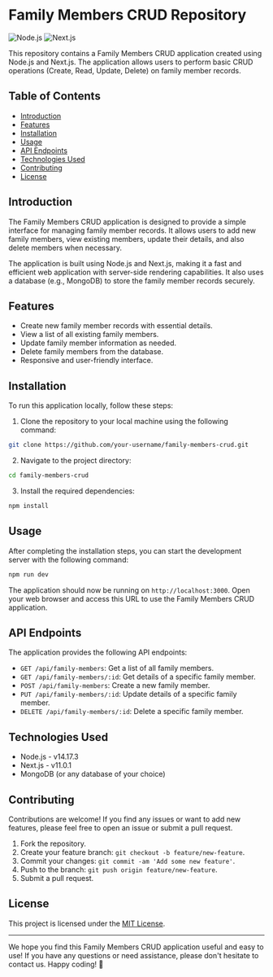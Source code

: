 # Family Members CRUD Repository

![Node.js](https://img.shields.io/badge/Node.js-v14.17.3-green)
![Next.js](https://img.shields.io/badge/Next.js-v11.0.1-blue)

This repository contains a Family Members CRUD application created using Node.js and Next.js. The application allows users to perform basic CRUD operations (Create, Read, Update, Delete) on family member records.

## Table of Contents

- [Introduction](#introduction)
- [Features](#features)
- [Installation](#installation)
- [Usage](#usage)
- [API Endpoints](#api-endpoints)
- [Technologies Used](#technologies-used)
- [Contributing](#contributing)
- [License](#license)

## Introduction

The Family Members CRUD application is designed to provide a simple interface for managing family member records. It allows users to add new family members, view existing members, update their details, and also delete members when necessary.

The application is built using Node.js and Next.js, making it a fast and efficient web application with server-side rendering capabilities. It also uses a database (e.g., MongoDB) to store the family member records securely.

## Features

- Create new family member records with essential details.
- View a list of all existing family members.
- Update family member information as needed.
- Delete family members from the database.
- Responsive and user-friendly interface.

## Installation

To run this application locally, follow these steps:

1. Clone the repository to your local machine using the following command:

```bash
git clone https://github.com/your-username/family-members-crud.git
```

2. Navigate to the project directory:

```bash
cd family-members-crud
```

3. Install the required dependencies:

```bash
npm install
```

## Usage

After completing the installation steps, you can start the development server with the following command:

```bash
npm run dev
```

The application should now be running on `http://localhost:3000`. Open your web browser and access this URL to use the Family Members CRUD application.

## API Endpoints

The application provides the following API endpoints:

- `GET /api/family-members`: Get a list of all family members.
- `GET /api/family-members/:id`: Get details of a specific family member.
- `POST /api/family-members`: Create a new family member.
- `PUT /api/family-members/:id`: Update details of a specific family member.
- `DELETE /api/family-members/:id`: Delete a specific family member.

## Technologies Used

- Node.js - v14.17.3
- Next.js - v11.0.1
- MongoDB (or any database of your choice)

## Contributing

Contributions are welcome! If you find any issues or want to add new features, please feel free to open an issue or submit a pull request.

1. Fork the repository.
2. Create your feature branch: `git checkout -b feature/new-feature`.
3. Commit your changes: `git commit -am 'Add some new feature'`.
4. Push to the branch: `git push origin feature/new-feature`.
5. Submit a pull request.

## License

This project is licensed under the [MIT License](LICENSE).

---

We hope you find this Family Members CRUD application useful and easy to use! If you have any questions or need assistance, please don't hesitate to contact us. Happy coding! 🚀
